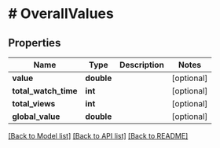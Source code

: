 # # OverallValues

## Properties

Name | Type | Description | Notes
------------ | ------------- | ------------- | -------------
**value** | **double** |  | [optional] 
**total_watch_time** | **int** |  | [optional] 
**total_views** | **int** |  | [optional] 
**global_value** | **double** |  | [optional] 

[[Back to Model list]](../../README.md#documentation-for-models) [[Back to API list]](../../README.md#documentation-for-api-endpoints) [[Back to README]](../../README.md)


